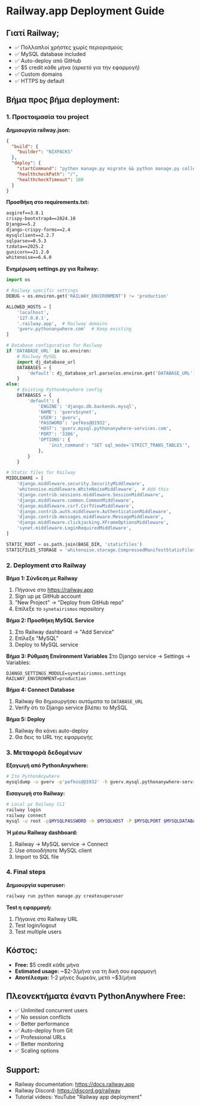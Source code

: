 # Railway.app Deployment Guide 

## Γιατί Railway;
- ✅ Πολλαπλοί χρήστες χωρίς περιορισμούς
- ✅ MySQL database included
- ✅ Auto-deploy από GitHub
- ✅ $5 credit κάθε μήνα (αρκετό για την εφαρμογή)
- ✅ Custom domains
- ✅ HTTPS by default

## Βήμα προς βήμα deployment:

### 1. Προετοιμασία του project

**Δημιουργία railway.json:**
```json
{
  "build": {
    "builder": "NIXPACKS"
  },
  "deploy": {
    "startCommand": "python manage.py migrate && python manage.py collectstatic --noinput && gunicorn synetairismos.wsgi:application --bind 0.0.0.0:$PORT",
    "healthcheckPath": "/",
    "healthcheckTimeout": 100
  }
}
```

**Προσθήκη στο requirements.txt:**
```txt
asgiref==3.8.1
crispy-bootstrap4==2024.10
Django==5.2
django-crispy-forms==2.4
mysqlclient==2.2.7
sqlparse==0.5.3
tzdata==2025.2
gunicorn==21.2.0
whitenoise==6.6.0
```

**Ενημέρωση settings.py για Railway:**
```python
import os

# Railway specific settings
DEBUG = os.environ.get('RAILWAY_ENVIRONMENT') != 'production'

ALLOWED_HOSTS = [
    'localhost', 
    '127.0.0.1', 
    '.railway.app',  # Railway domains
    'gverv.pythonanywhere.com'  # Keep existing
]

# Database configuration for Railway
if 'DATABASE_URL' in os.environ:
    # Railway MySQL
    import dj_database_url
    DATABASES = {
        'default': dj_database_url.parse(os.environ.get('DATABASE_URL'))
    }
else:
    # Existing PythonAnywhere config
    DATABASES = {
        'default': {
            'ENGINE': 'django.db.backends.mysql',
            'NAME': 'gverv$synet',
            'USER': 'gverv',
            'PASSWORD': 'pefkos@@1932',
            'HOST': 'gverv.mysql.pythonanywhere-services.com',
            'PORT': '3306',
            'OPTIONS': {
                'init_command': "SET sql_mode='STRICT_TRANS_TABLES'",
            },
        }
    }

# Static files for Railway
MIDDLEWARE = [
    'django.middleware.security.SecurityMiddleware',
    'whitenoise.middleware.WhiteNoiseMiddleware',  # Add this
    'django.contrib.sessions.middleware.SessionMiddleware',
    'django.middleware.common.CommonMiddleware',
    'django.middleware.csrf.CsrfViewMiddleware',
    'django.contrib.auth.middleware.AuthenticationMiddleware',
    'django.contrib.messages.middleware.MessageMiddleware',
    'django.middleware.clickjacking.XFrameOptionsMiddleware',
    'synet.middleware.LoginRequiredMiddleware',
]

STATIC_ROOT = os.path.join(BASE_DIR, 'staticfiles')
STATICFILES_STORAGE = 'whitenoise.storage.CompressedManifestStaticFilesStorage'
```

### 2. Deployment στο Railway

**Βήμα 1: Σύνδεση με Railway**
1. Πήγαινε στο https://railway.app
2. Sign up με GitHub account
3. "New Project" → "Deploy from GitHub repo"
4. Επίλεξε το `synetairismos` repository

**Βήμα 2: Προσθήκη MySQL Service**
1. Στο Railway dashboard → "Add Service"
2. Επίλεξε "MySQL"
3. Deploy το MySQL service

**Βήμα 3: Ρύθμιση Environment Variables**
Στο Django service → Settings → Variables:
```
DJANGO_SETTINGS_MODULE=synetairismos.settings
RAILWAY_ENVIRONMENT=production
```

**Βήμα 4: Connect Database**
1. Railway θα δημιουργήσει αυτόματα το `DATABASE_URL`
2. Verify ότι το Django service βλέπει το MySQL

**Βήμα 5: Deploy**
1. Railway θα κάνει auto-deploy
2. Θα δεις το URL της εφαρμογής

### 3. Μεταφορά δεδομένων

**Εξαγωγή από PythonAnywhere:**
```bash
# Στο PythonAnywhere
mysqldump -u gverv -p'pefkos@@1932' -h gverv.mysql.pythonanywhere-services.com 'gverv$synet' > railway_export.sql
```

**Εισαγωγή στο Railway:**
```bash
# Local με Railway CLI
railway login
railway connect
mysql -u root -p$MYSQLPASSWORD -h $MYSQLHOST -P $MYSQLPORT $MYSQLDATABASE < railway_export.sql
```

**Ή μέσω Railway dashboard:**
1. Railway → MySQL service → Connect
2. Use οποιοδήποτε MySQL client
3. Import το SQL file

### 4. Final steps

**Δημιουργία superuser:**
```bash
railway run python manage.py createsuperuser
```

**Test η εφαρμογή:**
1. Πήγαινε στο Railway URL
2. Test login/logout
3. Test multiple users

## Κόστος:
- **Free:** $5 credit κάθε μήνα
- **Estimated usage:** ~$2-3/μήνα για τη δική σου εφαρμογή
- **Αποτέλεσμα:** 1-2 μήνες δωρεάν, μετά ~$3/μήνα

## Πλεονεκτήματα έναντι PythonAnywhere Free:
- ✅ Unlimited concurrent users
- ✅ No session conflicts
- ✅ Better performance
- ✅ Auto-deploy from Git
- ✅ Professional URLs
- ✅ Better monitoring
- ✅ Scaling options

## Support:
- Railway documentation: https://docs.railway.app
- Railway Discord: https://discord.gg/railway
- Tutorial videos: YouTube "Railway app deployment"
